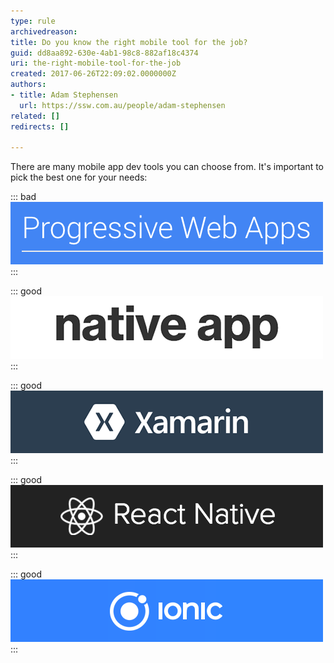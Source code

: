 ```yaml
---
type: rule
archivedreason: 
title: Do you know the right mobile tool for the job?
guid: dd8aa892-630e-4ab1-98c8-882af18c4374
uri: the-right-mobile-tool-for-the-job
created: 2017-06-26T22:09:02.0000000Z
authors:
- title: Adam Stephensen
  url: https://ssw.com.au/people/adam-stephensen
related: []
redirects: []

---
```


There are many mobile app dev tools you can choose from. It's important to pick the best one for your needs:

<!--endintro-->


::: bad  
![Bad Example - Personal Web Apps (PWAs) show enormous promise for the future but currently do not support iOS](pwa.png)  
:::


::: good  
![Figure: Good Example - Choose Native for the very best experience and if money is no object](native.png)  
:::


::: good  
![Figure: Good Example - Choose Xamarin if your team know C# & XAML and you need a native app](xamarin.png)  
:::


::: good  
![Figure: Good Example - Choose React Native if your team know React and you need native app feel without the development overhead](reactnative.png)  
:::


::: good  
![Figure: Good Example - Choose Ionic if you are building enterprise applications, need a web app + mobile app, or your team know Angular](ionic.png)  
:::
